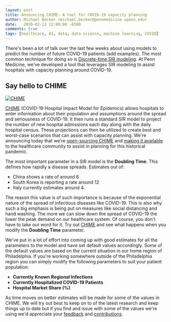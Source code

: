 ```yaml
---
layout: post
title: Announcing CHIME: A tool for COVID-19 capacity planning
author: Michael Becker <michael.becker@pennmedicine.upenn.edu>
date:   2020-02-13 12:00:00 -0500
comments: true
tags: [healthcare, AI, data, data science, machine learning, COVID]
---
```


There's been a lot of talk over the last few weeks about using models to predict the number of future COVID-19 patients (add examples). The most common technique for doing so is 
[Discrete-time SIR modeling](https://mathworld.wolfram.com/SIRModel.html). At Penn Medicine, we've developed a tool that leverages SIR modeling to assist hospitals with capacity planning around COVID-19.

## Say hello to CHIME
[![CHIME](https://user-images.githubusercontent.com/1069047/76693244-5e07e980-6638-11ea-9e02-1c265c86fd2b.gif)](https://pennchime.herokuapp.com/)

[CHIME](https://github.com/pennsignals/chime) (COVID-19 Hospital Impact Model for Epidemics) allows hospitals to enter information about their population and assumptions around the spread and seriousness of COVID-19. It then runs a standard SIR model to project the number of new hospital admissions each day along with the daily hospital census. These projections can then be utilized to create best and worst-case scenarios that can assist with capacity planning. We're announcing today that we're [open-sourcing CHIME](https://github.com/pennsignals/chime) and [making it available](https://pennchime.herokuapp.com/) to the healthcare community to assist in planning for this historical pandemic.

The most important parameter in a SIR model is the **Doubling Time**. This defines how rapidly a disease spreads. Estimates out of:

 * China shows a rate of around 6
 * South Korea is reporting a rate around 12
 * Italy currently estimates around 4.

The reason this value is of such importance is because of the exponential nature of the spread of infectious diseases like COVID-19. This is also why such a big emphasis is being put on measures like social distancing and hand washing. The more we can slow down the spread of COVID-19 the lower the peak demand on our healthcare system. Of course, you don't have to take our word for it. Try out [CHIME](https://pennchime.herokuapp.com/) and see what happens when you modify the **Doubling Time** parameter.

We've put in a lot of effort into coming up with good estimates for all the parameters to the model and have set default values accordingly. Some of the default values are based on the current situation in our home region of Philadelphia. If you're working somewhere outside of the Philadelphia region you can simply modify the following parameters to suit your patient population: 

* **Currently Known Regional Infections**
* **Currently Hospitalized COVID-19 Patients**
* **Hospital Market Share (%)**

As time moves on better estimates will be made for some of the values in CHIME. We will try out best to keep on to of the latest research and keep things up to date but if you find and issue with some of the values we're using we'd appreciate your [feedback](http://predictivehealthcare.pennmedicine.org/contact/) and [contributions](https://github.com/pennsignals/chime).
